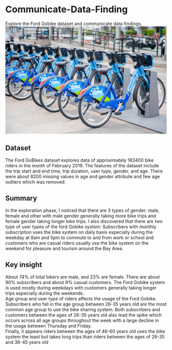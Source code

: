 # Communicate-Data-Finding

Explore the Ford Gobike dataset and communicate data findings.
![Ford GoBike Picture](/Gobike.jpeg)

## Dataset
The Ford GoBikes dataset explores data of approximately 183400 bike riders in the month of February 2019. The features of the dataset include the trip start and end time, trip duration, user type, gender, and age. There were about 8200 missing values in age and gender attribute and few age outliers which was removed.


## Summary
In the exploration phase, I noticed that there are 3 types of gender: male, female and other with male gender generally taking more bike trips and female gender taking longer bike trips. I also discovered that there are two type of user types of the ford Gobike system: Subscribers with monthly subscription uses the bike system on daily basis especially during the weekday at 8am and 5pm to commute to and from work or school and customers who are casual riders usually use the bike system on the weekend for pleasure and tourism around the Bay Area. 


## Key insight
About 74\% of total bikers are male, and 23\% are female. There are about 90\% subscribers and about 9\% casual customers. The Ford Gobike system is used mostly during weekdays with customers generally taking longer trips especially during the weekends.\
Age group and user type of riders affects the usage of the Ford Gobike. Subscribers who fall in the age group between 26-35 years old are the most common age group to use the bike sharing system. Both subscribers and customers between the ages of 26-35 years old also lead the spike which occurs across all age groups throughout the week with a large decline in the usage between Thursday and Friday.\
Finally, it appears riders between the ages of 46-60 years old uses the bike system the least but takes long trips than riders between the ages of 26-35 and 36-45 years old
